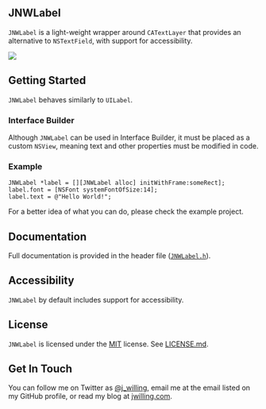 ## JNWLabel ##
`JNWLabel` is a light-weight wrapper around `CATextLayer` that provides an alternative to `NSTextField`, with support for accessibility.

![](http://appjon.com/assets/github/JNWLabel.png)

## Getting Started ##
`JNWLabel` behaves similarly to `UILabel`.

### Interface Builder ###
Although `JNWLabel` can be used in Interface Builder, it must be placed as a custom `NSView`, meaning text and other properties must be modified in code.

### Example ###
``` objc
JNWLabel *label = [][JNWLabel alloc] initWithFrame:someRect];
label.font = [NSFont systemFontOfSize:14];
label.text = @"Hello World!";
```

For a better idea of what you can do, please check the example project.

## Documentation ##
Full documentation is provided in the header file ([`JNWLabel.h`](JNWLabel.h)).

## Accessibility ##
`JNWLabel` by default includes support for accessibility.

## License ##
`JNWLabel` is licensed under the [MIT](http://opensource.org/licenses/MIT) license. See [LICENSE.md](LICENSE.md).


## Get In Touch ##
You can follow me on Twitter as [@j_willing](http://twitter.com/j_willing), email me at the email listed on my GitHub profile, or read my blog at [jwilling.com](http://www.jwilling.com).
